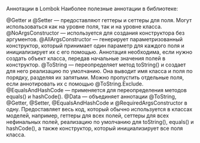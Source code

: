 Аннотации в Lombok
Наиболее полезные аннотации в библиотеке:

@Getter и @Setter — предоставляют геттеры и сеттеры для поля. Могут использоваться как на уровне поля, так и на уровне класса.
@NoArgsConstructor — используется для создания конструктора без аргументов.
@AllArgsConstructor — генерирует параметризованный конструктор, который принимает один параметр для каждого поля и инициализирует их с его помощью. Аннотация необходима, если нужно создать объект класса, передав начальные значения полей в конструктор.
@ToString — переопределяет метод toString() и создает для него реализацию по умолчанию. Она выводит имя класса и поля по порядку, разделяя их запятыми. Можно пропустить отдельные поля, если аннотировать их с помощью @ToString.Exclude.
@EqualsAndHashCode — применяется для переопределения методов equals() и hashCode().
@Data — объединяет аннотации @ToString, @Getter, @Setter, @EqualsAndHashCode и @RequiredArgsConstructor в одну. Предоставляет весь код, который обычно используется в классах моделей, например, геттеры для всех полей, сеттеры для всех нефинальных полей, реализацию по умолчанию для toString(), equals() и hashCode(), а также конструктор, который инициализирует все поля класса. 
